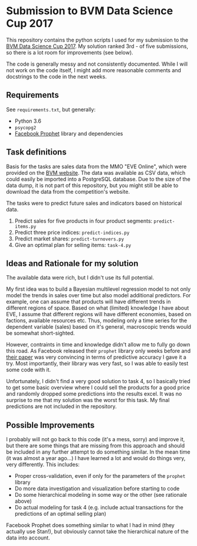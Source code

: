 # Submission to BVM Data Science Cup 2017
This repository contains the python scripts I used for my submission to the [BVM Data Science Cup 2017](https://bvm.org/datasciencecup2017/). My solution ranked 3rd - of five submissions, so there is a lot room for improvements (see below).

The code is generally messy and not consistently documented. While I will not work on the code itself, I might add more reasonable comments and docstrings to the code in the next weeks.

## Requirements
See `requirements.txt`, but generally:
* Python 3.6
* `psycopg2`
* [Facebook Prophet](https://github.com/facebook/prophet) library and dependencies

## Task definitions
Basis for the tasks are sales data from the MMO "EVE Online", which were provided on the [BVM website](https://bvm.org/datasciencecup2017/). The data was available as CSV data, which could easily be imported into a PostgreSQL database. Due to the size of the data dump, it is not part of this repository, but you might still be able to download the data from the competition's website.

The tasks were to predict future sales and indicators based on historical data.
1. Predict sales for five products in four product segments: `predict-items.py`
2. Predict three price indices: `predict-indices.py`
3. Predict market shares: `predict-turnovers.py`
4. Give an optimal plan for selling items: `task-4.py`

## Ideas and Rationale for my solution
The available data were rich, but I didn't use its full potential.

My first idea was to build a Bayesian multilevel regression model to not only model the trends in sales over time but also model additional predictors. For example, one can assume that products will have different trends in different regions of space. Based on what (limited) knowledge I have about EVE, I assume that different regions will have different economies, based on factions, available resources etc. Thus, modeling only a time series for the dependent variable (sales) based on it's general, macroscopic trends would be somewhat short-sighted.

However, contraints in time and knowledge didn't allow me to fully go down this road. As Facebook released their `prophet` library only weeks before and [their paper](https://peerj.com/preprints/3190.pdf) was very convincing in terms of predictive accuracy I gave it a try. Most importantly, their library was very fast, so I was able to easily test some code with it.

Unfortunately, I didn't find a very good solution to task 4, so I basically tried to get some basic overview where I could sell the products for a good price and randomly dropped some predictions into the results excel. It was no surprise to me that my solution was the worst for this task. My final predictions are not included in the repository.

## Possible Improvements
I probably will not go back to this code (it's a mess, sorry) and improve it, but there are some things that are missing from this approach and should be included in any further attempt to do something similar. In the mean time (it was almost a year ago...) I have learned a lot and would do things very, very differently. This includes:
* Proper cross-validation, even if only for the parameters of the `prophet` library
* Do more data investigation and visualization before starting to code
* Do some hierarchical modeling in some way or the other (see rationale above)
* Do actual modeling for task 4 (e.g. include actual transactions for the predictions of an optimal selling plan)

Facebook Prophet does something similar to what I had in mind (they actually use Stan!), but obviously cannot take the hierarchical nature of the data into account.
